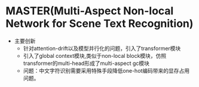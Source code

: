 # MASTER(Multi-Aspect Non-local Network for Scene Text Recognition)
* 主要创新
  * 针对attention-drift以及模型并行化的问题，引入了transformer模块
  * 引入了global context模块,类似于non-local block模块，仿照transformer的multi-head形成了multi-aspect gc模块
  * 问题：中文字符识别需要采用特殊手段降低one-hot编码带来的显存占用问题。
  
    